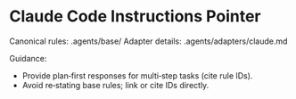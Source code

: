 # Claude Code Instructions Pointer

Canonical rules: .agents/base/
Adapter details: .agents/adapters/claude.md

Guidance:
- Provide plan‑first responses for multi‑step tasks (cite rule IDs).
- Avoid re‑stating base rules; link or cite IDs directly.

